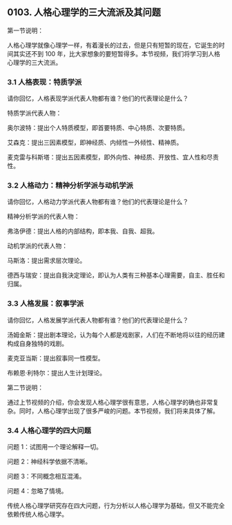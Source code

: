 ## 0103. 人格心理学的三大流派及其问题

第一节说明：

人格心理学就像心理学一样，有着漫长的过去，但是只有短暂的现在，它诞生的时间其实还不到 100 年，比大家想象的要短暂得多。本节视频，我们将学习到人格心理学的三大流派。

### 3.1 人格表现：特质学派

请你回忆，人格表现学派代表人物都有谁？他们的代表理论是什么？

特质学派代表人物：

奥尔波特：提出个人特质模型，即首要特质、中心特质、次要特质。

艾森克：提出三因素模型，即神经质、内倾性一外倾性、精神质。

麦克雷与科斯塔：提出五因素模型，即外向性、神经质、开放性、宜人性和尽责性。

### 3.2 人格动力：精神分析学派与动机学派

请你回忆，人格动力学派代表人物都有谁？他们的代表理论是什么？

精神分析学派的代表人物：

弗洛伊德：提出人格的内部结构，即本我、自我、超我。

动机学派的代表人物：

马斯洛：提出需求层次理论。

德西与瑞安：提出自我決定理论，即认为人类有三种基本心理需要，自主、胜任和归属。

### 3.3 人格发展：叙事学派

请你回忆，人格发展学派代表人物都有谁？他们的代表理论是什么？

汤姆金斯：提出剧本理论，认为每个人都是戏剧家，人们在不断地将以往的经历建构成自身独特的戏剧。

麦克亚当斯：提出叙事同一性模型。

布赖恩·利特尔：提出人生计划理论。



第二节说明：

通过上节视频的介绍，你会发现人格心理学很有意思，人格心理学的确也非常复杂。同时，人格心理学出现了很多严峻的问题。本节视频，我们将来具体了解。

### 3.4 人格心理学的四大问题

问题 1：试图用一个理论解释一切。

问题 2：神经科学依据不清晰。

问题 3：不同概念相互混淆。

问题 4：忽略了情境。

传统人格心理学研究存在四大问题，行为分析以人格心理学为基础，但又不能完全依赖传统人格心理学。
